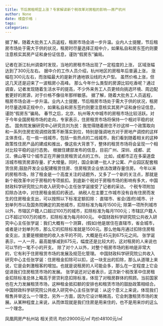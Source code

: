 ```yaml
---
title: 节后房租明显上涨？专家解读新个税改革对房租的影响——房产杭州
author: None
date: 楼盘价格 : 
tags: 
categories: 
---
```

据了解，随着大批务工人员返程，租房市场会进一步升温。业内人士提醒，节后租房市场处于需大于供的状况，租房时尽量选择正规中介，如果私自和房东签约则要注意核实其房产证和身份证信息，谨防“假房东”骗局。
<!-- more -->
记者在浙江杭州调查时发现，当地的房租市场出现了一定程度的上涨，
区域涨幅达到了300元左右。
据中介的工作人员介绍，杭州地区的房租年后普遍上涨，
涨幅在300元左右，而涨幅最大的是新开通地铁沿线的大户型。
虽然价格上涨，但这几天还是迎来了一波租房小高峰。
那么今年什么类型的房源比较吃香呢？通过调查，记者发现随着生活水平的提高，不少外来务工人员更倾向挑选环境、周边配套更好的房源，对于价格不像往年那样敏感。
据了解，随着大批务工人员返程，租房市场会进一步升温。业内人士提醒，节后租房市场处于需大于供的状况，租房时尽量选择正规中介，如果私自和房东签约则要注意核实其房产证和身份证信息，谨防“假房东”骗局。
春节之后，北京、杭州等大中城市的房租市场比较活跃。对于今年全国房租市场的走向，专家表示，住房租赁市场将保持一个相对平稳的状态。
国务院发展研究中心研究员刘为民：我觉得随着房住不炒这样一个政策取向和一系列住房宏观调控政策不断落实到位，特别是强调地方对于房地产调控的这样主体责任，在一些一线城市，包括一些热点的二线城市，我们看到随着相关的这种政策性住房产品的建成和推出，像这些大背景下，整体的租赁市场将会呈现一个相对比较平稳的运行态势。
根据住建部发布的信息，目前广州、深圳、成都、武汉、佛山等12个城市正在开展住房租赁试点的工作。
比如，成都市正在多渠道盘活城市租赁房源存量、扩大增量。同时，国企新建一批人才公寓、产业园区配套租赁住房;鼓励开发企业配建租赁住房、住房租赁企业依法改建存量住房。
今年以来的房租市场，除了租金是一个高度关注的话题外，又多了一个新的关注点，那就是新个税改革中对于房租的专项抵扣。到底新个税对于房租市场的影响有多大，中国财政科学研究院公共收入研究中心主任张学诞接受了记者的采访。
个税专项附加扣除办法中，对住房租金抵扣的表述。
纳税人在主要工作城市没有自有住房而发生的住房租金支出，可以按照以下标准定额扣除：
直辖市、省会(首府)城市、计划单列市以及国务院确定的其他城市，扣除标准为每月1500元;
除第一项所列城市以外，市辖区户籍人口超过100万的城市，扣除标准为每月1100元；市辖区户籍人口不超过100万的城市，扣除标准为每月800元。
中国财政科学研究院公共收入研究中心主任张学诞：我们大概有一个测算，(假如)他是居住在直辖市，省会城市，或者是计划单列市，那么它的扣除标准就是1500元。那么他每月通过扣除住房租金支出，主要是根据他的收入水平的不同，大概是在45元到675元之间。
张学诞表示，一人一月，最高能够减到675元，幅度还是比较大的，这对租房的人来说也可以节约一笔不小的开支。
除了对个人以外，对整个租房市场的影响是非常大的，它有利于住房租赁市场的发展及规范化管理。
中国财政科学研究院公共收入研究中心主任张学诞：住房租金扣除可以扣，这一块支出的扣除，那么从道理上来说，它是会刺激租客的增加。也就是说租房的人可能会多，那么在一定程度上它会促进我们住房租赁市场的发展。
张学诞还对记者表示，这次新个税改革中住房租金扣除标准总体上略高于房贷利息扣除标准，体现了对租房群体的照顾。当前国家也在大力发展租赁市场，这种租金抵扣额的安排也和租赁市场的鼓励政策相结合。
中国财政科学研究院公共收入研究中心主任张学诞：从这个意义上来说，体现我们租售并举这么一个理念，另外一方面，因为它设计略微高，它会刺激租赁市场的发展。从某种程度上来说，从而体现就是我们住房是用来住的，也不是用来炒的这么一个理念。
                        
                        
                        
                        
                                        
                    
                    
                
                    
                    
                    
                
                    
                
凤凰网房产杭州站
相关资讯
均价29000元/㎡
均价48100元/㎡
	                        
	                    
	                        
	                    
